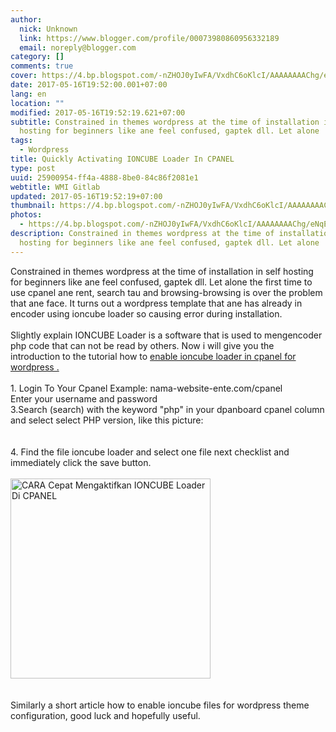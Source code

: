 ```yaml
---
author:
  nick: Unknown
  link: https://www.blogger.com/profile/00073980860956332189
  email: noreply@blogger.com
category: []
comments: true
cover: https://4.bp.blogspot.com/-nZHOJ0yIwFA/VxdhC6oKlcI/AAAAAAAAChg/eNqEsF4QEbcPbkDo3sPQPyaQkWAnlFBAwCLcB/s320/ioncube_loader.png
date: 2017-05-16T19:52:00.001+07:00
lang: en
location: ""
modified: 2017-05-16T19:52:19.621+07:00
subtitle: Constrained in themes wordpress at the time of installation in self
  hosting for beginners like ane feel confused, gaptek dll. Let alone
tags:
  - Wordpress
title: Quickly Activating IONCUBE Loader In CPANEL
type: post
uuid: 25900954-ff4a-4888-8be0-84c86f2081e1
webtitle: WMI Gitlab
updated: 2017-05-16T19:52:19+07:00
thumbnail: https://4.bp.blogspot.com/-nZHOJ0yIwFA/VxdhC6oKlcI/AAAAAAAAChg/eNqEsF4QEbcPbkDo3sPQPyaQkWAnlFBAwCLcB/s320/ioncube_loader.png
photos:
  - https://4.bp.blogspot.com/-nZHOJ0yIwFA/VxdhC6oKlcI/AAAAAAAAChg/eNqEsF4QEbcPbkDo3sPQPyaQkWAnlFBAwCLcB/s320/ioncube_loader.png
description: Constrained in themes wordpress at the time of installation in self
  hosting for beginners like ane feel confused, gaptek dll. Let alone
---
```


<div>Constrained in themes wordpress at the time of installation in self hosting     for beginners like ane feel confused, gaptek dll. Let alone the first time     to use cpanel ane rent, search tau and browsing-browsing is over the     problem that ane face. It turns out a wordpress template that ane has     already in encoder using ioncube loader so causing error during     installation. </div><div><br></div><div>Slightly explain IONCUBE Loader is a software that is used to mengencoder     php code that can not be read by others. Now i will give you the introduction to the tutorial how to    <a href="http://web-manajemen.blogspot.com/search/how+to#">enable ioncube loader in cpanel for wordpress .</a></div><div><br></div><div>1. Login To Your Cpanel Example: nama-website-ente.com/cpanel </div><div>Enter your username and password </div><div>3.Search (search) with the keyword "php" in your dpanboard cpanel column     and select select PHP version, like this picture:     <br><br><div><a href="https://3.bp.blogspot.com/-auBdrjYQo5Q/Vxdfy9uz03I/AAAAAAAAChU/L1Sd6Bv2GZEvP47KUvL7GUPx3Eo0H61YwCLcB/s1600/php_select_version.png" rel="noopener noreferer nofollow">        </a>    </div><br>4. Find the file ioncube loader and select one file next checklist and     immediately click the save button.     <br><br><div><a href="https://4.bp.blogspot.com/-nZHOJ0yIwFA/VxdhC6oKlcI/AAAAAAAAChg/eNqEsF4QEbcPbkDo3sPQPyaQkWAnlFBAwCLcB/s1600/ioncube_loader.png" rel="noopener noreferer nofollow">            <img alt="CARA Cepat Mengaktifkan IONCUBE Loader Di CPANEL" border="0" height="320" src="https://4.bp.blogspot.com/-nZHOJ0yIwFA/VxdhC6oKlcI/AAAAAAAAChg/eNqEsF4QEbcPbkDo3sPQPyaQkWAnlFBAwCLcB/s320/ioncube_loader.png" title="Quickly Activating IONCUBE Loader In CPANEL" width="320">        </a>    </div><br><br>Similarly a short article how to enable ioncube files for wordpress theme     configuration, good luck and hopefully useful. </div><script>document.querySelectorAll("pre,code");
  pretext.forEach(function (el) {
    el.classList.toggle("notranslate", true);
  });</script><script>document.querySelectorAll("pre,code");
  pretext.forEach(function (el) {
    el.classList.toggle("notranslate", true);
  });</script><script>document.querySelectorAll("pre,code");
  pretext.forEach(function (el) {
    el.classList.toggle("notranslate", true);
  });</script>